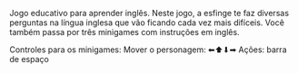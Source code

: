 Jogo educativo para aprender inglês. Neste jogo, a esfinge te faz diversas perguntas na língua inglesa que vão ficando cada vez mais difíceis. Você também passa por três minigames com instruções em inglês.

Controles para os minigames:
Mover o personagem: ⬅⬆⬇➡
Ações: barra de espaço
